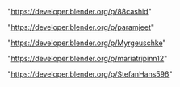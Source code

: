 "https://developer.blender.org/p/88cashid"

"https://developer.blender.org/p/paramjeet"

"https://developer.blender.org/p/Myrgeuschke"

"https://developer.blender.org/p/mariatripinn12"

"https://developer.blender.org/p/StefanHans596"

 
 
